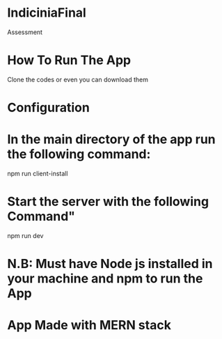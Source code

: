 # IndiciniaFinal
 Assessment
 
# How To Run The App

Clone the codes or even you can download them

# Configuration

# In the main directory of the app run the following command:

npm run client-install

# Start the server with the following Command"

npm run dev

# N.B: Must have Node js installed in your machine and npm to run the App

# App Made with MERN stack 
